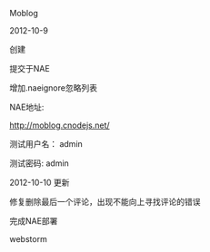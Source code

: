 Moblog

2012-10-9

创建

提交于NAE

增加.naeignore忽略列表

NAE地址:

http://moblog.cnodejs.net/

测试用户名： admin

测试密码: admin

2012-10-10 更新

修复删除最后一个评论，出现不能向上寻找评论的错误

完成NAE部署

webstorm